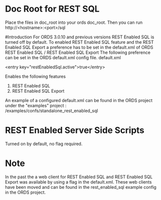 # Doc Root for REST SQL
Place the files in doc_root into your ords doc_root.
Then you can run http://\<hostname\>:\<port\>/sql

#Introduction
For ORDS 3.0.10 and previous versions REST Enabled SQL is turned off by default. To enabled REST Enabled SQL feature and the REST Enabled SQL Export a preference has to be set in the default.xml of ORDS
REST Enabled SQL / REST Enabled SQL Export
The following preference can be set in the ORDS default.xml config file.
default.xml

 \<entry key\=\"restEnabledSql.active\"\>true\<\/entry\>

Enables the following features

 1. REST Enabled SQL
 2. REST Enabled SQL Export

An example of a configured default.xml can be found in the ORDS project under the "examples" project : /examples/confs/standalone_rest_enabled_sql

# REST Enabled Server Side Scripts

Turned on by default, no flag required.
# Note

In the past the a web client for REST Enabled SQL and REST Enabled SQL Export was available by using a flag in the default.xml. These web clients have been moved and can be found in the rest_enabled_sql example config in the ORDS project.
 
